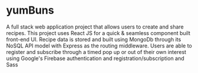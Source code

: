 # yumBuns
A full stack web application project that allows users to create and share recipes. This project uses React JS for a quick & seamless component built front-end UI. Recipe data is stored and built using MongoDb through its NoSQL API model with Express as the routing middleware. Users are able to register and subscribe through a timed pop up or out of their own interest using Google's Firebase authentication and registration/subscription and Sass 
